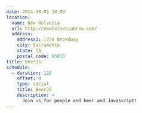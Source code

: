 ```yaml
---
date: 2014-10-05 18:00
location:
  name: New Helvetia
  url: http://newhelvetiabrew.com/
  address:
    address1: 1730 Broadway
    city: Sacramento
    state: CA
    postal_code: 95818
title: BeerJS
schedule:
  - duration: 120
    offset: 0
    type: social
    title: BeerJS
    description: >
      Join us for people and beer and Javascript!
---
```

